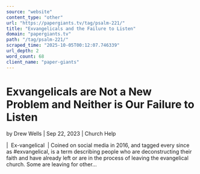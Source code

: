 ```yaml
---
source: "website"
content_type: "other"
url: "https://papergiants.tv/tag/psalm-221/"
title: "Exvangelicals and the Failure to Listen"
domain: "papergiants.tv"
path: "/tag/psalm-221/"
scraped_time: "2025-10-05T00:12:07.746339"
url_depth: 2
word_count: 68
client_name: "paper-giants"
---
```


# Exvangelicals are Not a New Problem and Neither is Our Failure to Listen

by Drew Wells | Sep 22, 2023 | Church Help

|  Ex-vangelical  | Coined on social media in 2016, and tagged every since as #exvangelical, is a term describing people who are deconstructing their faith and have already left or are in the process of leaving the evangelical church. Some are leaving for other...